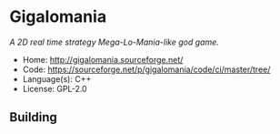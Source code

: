 # Gigalomania

_A 2D real time strategy Mega-Lo-Mania-like god game._

- Home: http://gigalomania.sourceforge.net/
- Code: https://sourceforge.net/p/gigalomania/code/ci/master/tree/
- Language(s): C++
- License: GPL-2.0

## Building

